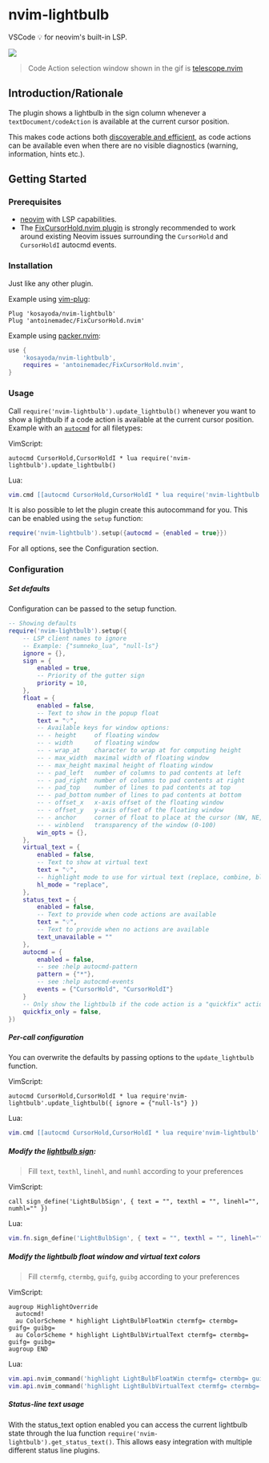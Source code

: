 # nvim-lightbulb

VSCode 💡 for neovim's built-in LSP.

![](https://s2.gifyu.com/images/nvim-lightbulb.gif)

> Code Action selection window shown in the gif is [telescope.nvim](https://github.com/nvim-telescope/telescope.nvim)

## Introduction/Rationale
The plugin shows a lightbulb in the sign column whenever a `textDocument/codeAction` is available at the current cursor position.

This makes code actions both [discoverable and efficient](https://rust-analyzer.github.io/blog/2020/09/28/how-to-make-a-light-bulb.html#the-mighty), as code actions can be available even when there are no visible diagnostics (warning, information, hints etc.).

## Getting Started

### Prerequisites
- [neovim](https://github.com/neovim/neovim) with LSP capabilities.
- The [FixCursorHold.nvim plugin](https://github.com/antoinemadec/FixCursorHold.nvim) is strongly recommended to work around existing Neovim issues surrounding the `CursorHold` and `CursorHoldI` autocmd events.

### Installation
Just like any other plugin.

Example using [vim-plug](https://github.com/junegunn/vim-plug):
```vim
Plug 'kosayoda/nvim-lightbulb'
Plug 'antoinemadec/FixCursorHold.nvim'
```

Example using [packer.nvim](https://github.com/wbthomason/packer.nvim):
```lua
use {
    'kosayoda/nvim-lightbulb',
    requires = 'antoinemadec/FixCursorHold.nvim',
}
```

### Usage
Call `require('nvim-lightbulb').update_lightbulb()` whenever you want to show a lightbulb if a code action is available at the current cursor position. Example with an [`autocmd`](https://neovim.io/doc/user/autocmd.html) for all filetypes:

VimScript:
```vim
autocmd CursorHold,CursorHoldI * lua require('nvim-lightbulb').update_lightbulb()
```

Lua:
```lua
vim.cmd [[autocmd CursorHold,CursorHoldI * lua require('nvim-lightbulb').update_lightbulb()]]
```

It is also possible to let the plugin create this autocommand for you. This can be enabled using the `setup` function:

```lua
require('nvim-lightbulb').setup({autocmd = {enabled = true}})
```

For all options, see the Configuration section.

### Configuration

##### Set defaults

Configuration can be passed to the setup function.

```lua
-- Showing defaults
require('nvim-lightbulb').setup({
    -- LSP client names to ignore
    -- Example: {"sumneko_lua", "null-ls"}
    ignore = {},
    sign = {
        enabled = true,
        -- Priority of the gutter sign
        priority = 10,
    },
    float = {
        enabled = false,
        -- Text to show in the popup float
        text = "💡",
        -- Available keys for window options:
        -- - height     of floating window
        -- - width      of floating window
        -- - wrap_at    character to wrap at for computing height
        -- - max_width  maximal width of floating window
        -- - max_height maximal height of floating window
        -- - pad_left   number of columns to pad contents at left
        -- - pad_right  number of columns to pad contents at right
        -- - pad_top    number of lines to pad contents at top
        -- - pad_bottom number of lines to pad contents at bottom
        -- - offset_x   x-axis offset of the floating window
        -- - offset_y   y-axis offset of the floating window
        -- - anchor     corner of float to place at the cursor (NW, NE, SW, SE)
        -- - winblend   transparency of the window (0-100)
        win_opts = {},
    },
    virtual_text = {
        enabled = false,
        -- Text to show at virtual text
        text = "💡",
        -- highlight mode to use for virtual text (replace, combine, blend), see :help nvim_buf_set_extmark() for reference
        hl_mode = "replace",
    },
    status_text = {
        enabled = false,
        -- Text to provide when code actions are available
        text = "💡",
        -- Text to provide when no actions are available
        text_unavailable = ""
    },
    autocmd = {
        enabled = false,
        -- see :help autocmd-pattern
        pattern = {"*"},
        -- see :help autocmd-events
        events = {"CursorHold", "CursorHoldI"}
    }
    -- Only show the lightbulb if the code action is a "quickfix" action (blue lightbulb in VSCode)
    quickfix_only = false,
})
```

##### Per-call configuration

You can overwrite the defaults by passing options to the `update_lightbulb` function.

VimScript:
```vim
autocmd CursorHold,CursorHoldI * lua require'nvim-lightbulb'.update_lightbulb({ ignore = {"null-ls"} })
```

Lua:
```lua
vim.cmd [[autocmd CursorHold,CursorHoldI * lua require'nvim-lightbulb'.update_lightbulb({ ignore = {"null-ls"} })]]
```

##### Modify the [lightbulb sign](https://neovim.io/doc/user/sign.html#:sign-define):

> Fill `text`, `texthl`, `linehl`, and `numhl` according to your preferences

VimScript:
```vim
call sign_define('LightBulbSign', { text = "", texthl = "", linehl="", numhl="" })
```

Lua:
```lua
vim.fn.sign_define('LightBulbSign', { text = "", texthl = "", linehl="", numhl="" })
```

##### Modify the lightbulb float window and virtual text colors

>  Fill `ctermfg`, `ctermbg`, `guifg`, `guibg` according to your preferences

VimScript:
```vim
augroup HighlightOverride
  autocmd!
  au ColorScheme * highlight LightBulbFloatWin ctermfg= ctermbg= guifg= guibg=
  au ColorScheme * highlight LightBulbVirtualText ctermfg= ctermbg= guifg= guibg=
augroup END
```

Lua:
```lua
vim.api.nvim_command('highlight LightBulbFloatWin ctermfg= ctermbg= guifg= guibg=')
vim.api.nvim_command('highlight LightBulbVirtualText ctermfg= ctermbg= guifg= guibg=')
```

##### Status-line text usage

With the status_text option enabled you can access the current lightbulb state
through the lua function `require('nvim-lightbulb').get_status_text()`. This
allows easy integration with multiple different status line plugins.
